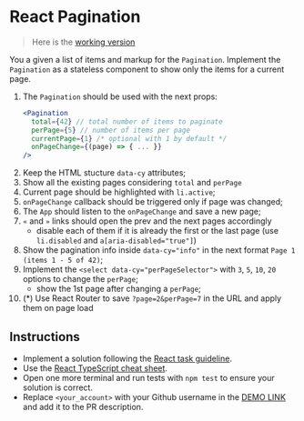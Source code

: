 # React Pagination

> Here is the [working version](https://mate-academy.github.io/react_pagination/)

You a given a list of items and markup for the `Pagination`. Implement the 
`Pagination` as a stateless component to show only the items for a current page.

1. The `Pagination` should be used with the next props:
    ```jsx harmony
    <Pagination
      total={42} // total number of items to paginate
      perPage={5} // number of items per page
      currentPage={1} /* optional with 1 by default */
      onPageChange={(page) => { ... }}
    />
    ```
1. Keep the HTML stucture `data-cy` attributes;
1. Show all the existing pages considering `total` and `perPage`
1. Current page should be highlighted with `li.active`;
1. `onPageChange` callback should be triggered only if page was changed;
1. The `App` should listen to the `onPageChange` and save a new page;
1. `«` and `»` links should open the prev and the next pages accordingly
    - disable each of them if it is already the first or the last page (use `li.disabled` and `a[aria-disabled="true"]`)
1. Show the pagination info inside `data-cy="info"` in the next format `Page 1 (items 1 - 5 of 42)`;
1. Implement the `<select data-cy="perPageSelector">` with `3`, `5`, `10`, `20` options to change the `perPage`;
    - show the 1st page after changing a `perPage`;
1. (*) Use React Router to save `?page=2&perPage=7` in the URL and apply them on page load

## Instructions

- Implement a solution following the [React task guideline](https://github.com/mate-academy/react_task-guideline#react-tasks-guideline).
- Use the [React TypeScript cheat sheet](https://mate-academy.github.io/fe-program/js/extra/react-typescript).
- Open one more terminal and run tests with `npm test` to ensure your solution is correct.
- Replace `<your_account>` with your Github username in the [DEMO LINK](https://DikanevYura.github.io/react_pagination/) and add it to the PR description.
